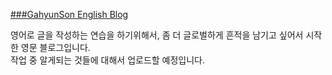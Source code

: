 [###GahyunSon English Blog](https://gahyunson.github.io/)

영어로 글을 작성하는 연습을 하기위해서, 좀 더  글로벌하게 흔적을 남기고 싶어서 시작한 영문 블로그입니다.     
작업 중 알게되는 것들에 대해서 업로드할 예정입니다.
